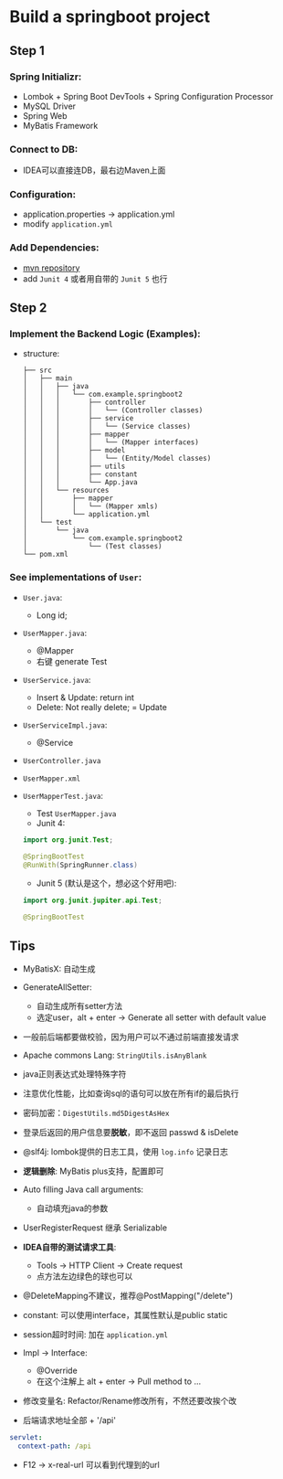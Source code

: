 # Build a springboot project

## Step 1

### Spring Initializr:

* Lombok + Spring Boot DevTools + Spring Configuration Processor
* MySQL Driver
* Spring Web
* MyBatis Framework

### Connect to DB:

* IDEA可以直接连DB，最右边Maven上面

### Configuration:

* application.properties -> application.yml
* modify `application.yml`

### Add Dependencies:

* [mvn repository](https://mvnrepository.com/)
* add `Junit 4` 或者用自带的 `Junit 5` 也行

## Step 2

### Implement the Backend Logic (Examples):

* structure:

  ```
  ├── src
  │   ├── main
  │   │   ├── java
  │   │   │   └── com.example.springboot2
  │   │   │       ├── controller
  │   │   │       │   └── (Controller classes)
  │   │   │       ├── service
  │   │   │       │   └── (Service classes)
  │   │   │       ├── mapper
  │   │   │       │   └── (Mapper interfaces)
  │   │   │       ├── model
  │   │   │       │   └── (Entity/Model classes)
  │   │   │       ├── utils
  │   │   │       ├── constant
  │   │   │       └── App.java
  │   │   └── resources
  │   │       ├── mapper
  │   │       │   └── (Mapper xmls)
  │   │       └── application.yml
  │   └── test
  │       └── java
  │           └── com.example.springboot2
  │               └── (Test classes)
  └── pom.xml
  ```

### See implementations of `User`:

* `User.java`:
  * Long id;
* `UserMapper.java`:
  * @Mapper
  * 右键 generate Test
* `UserService.java`:
  * Insert & Update: return int
  * Delete: Not really delete; = Update
* `UserServiceImpl.java`:
  * @Service
* `UserController.java`
* `UserMapper.xml`
* `UserMapperTest.java`:
  * Test `UserMapper.java`
  * Junit 4:

  ```java
  import org.junit.Test;
  
  @SpringBootTest
  @RunWith(SpringRunner.class)
  ```

  * Junit 5 (默认是这个，想必这个好用吧):

  ```java
  import org.junit.jupiter.api.Test;
  
  @SpringBootTest
  ```

## Tips
* MyBatisX: 自动生成
* GenerateAllSetter: 
  * 自动生成所有setter方法
  * 选定user，alt + enter -> Generate all setter with default value

* 一般前后端都要做校验，因为用户可以不通过前端直接发请求
* Apache commons Lang: `StringUtils.isAnyBlank`
* java正则表达式处理特殊字符
* 注意优化性能，比如查询sql的语句可以放在所有if的最后执行
* 密码加密：`DigestUtils.md5DigestAsHex`

* 登录后返回的用户信息要**脱敏**，即不返回 passwd & isDelete
* @slf4j: lombok提供的日志工具，使用 `log.info` 记录日志
* **逻辑删除**: MyBatis plus支持，配置即可
* Auto filling Java call arguments:
  * 自动填充java的参数
* UserRegisterRequest 继承 Serializable
* **IDEA自带的测试请求工具**: 
  * Tools -> HTTP Client -> Create request
  * 点方法左边绿色的球也可以
* @DeleteMapping不建议，推荐@PostMapping("/delete")
* constant: 可以使用interface，其属性默认是public static
* session超时时间: 加在 `application.yml`
* Impl -> Interface:
  * @Override
  * 在这个注解上 alt + enter -> Pull method to ...
* 修改变量名: Refactor/Rename修改所有，不然还要改挨个改
* 后端请求地址全部 + '/api'

```yml
servlet:
  context-path: /api
```

* F12 -> x-real-url 可以看到代理到的url